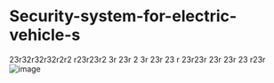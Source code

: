 # Security-system-for-electric-vehicle-s

23r32r32r32r2r2
r23r23r2
3r
23r
2
3r
23r
23
r
23r23r
23r
23r
23
r23r![image](https://user-images.githubusercontent.com/114275021/192079761-89ebe428-0f44-4c31-802c-fc52215d50a4.png)

